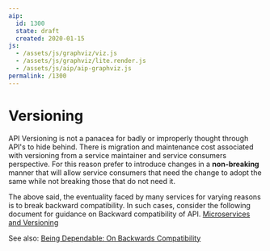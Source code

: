 ```yaml
---
aip:
  id: 1300
  state: draft
  created: 2020-01-15
js:
  - /assets/js/graphviz/viz.js
  - /assets/js/graphviz/lite.render.js
  - /assets/js/aip/aip-graphviz.js
permalink: /1300
---
```


# Versioning

API Versioning is not a panacea for badly or improperly thought through API's to hide behind. There is migration and maintenance cost associated with versioning from a service maintainer and service consumers perspective. For this reason prefer to introduce changes in a **non-breaking** manner that will allow service consumers that need the change to adopt the same while not breaking those that do not need it.

The above said, the eventuality faced by many services for varying reasons is to break backward compatibility. In such cases, consider the following document for guidance on Backward compatibility of API. [Microservices and Versioning](https://salesforce.quip.com/DG4cA3wa1bp9)

See also: [Being Dependable: On Backwards Compatibility](https://docs.google.com/document/d/1jgLXW38yUalgajYUU5wPMPNJ4e5WyUnSZMqDo-8CKsk/edit?usp=sharing)
